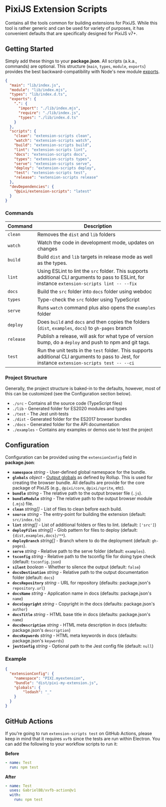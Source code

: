 # PixiJS Extension Scripts

Contains all the tools common for building extensions for PixiJS. While this tool is rather generic and can be used for variety of purposes, it has convenient defaults that are specifically designed for PixiJS v7+.

## Getting Started

Simply add these things to your **package.json**. All scripts (a.k.a., commands) are optional. This structure (`main`, `types`, `module`, `exports`) provides the best backward-compatibility with Node's new module [exports](https://nodejs.org/api/packages.html#exports).

```json
{
  "main": "lib/index.js",
  "module": "lib/index.mjs",
  "types": "lib/index.d.ts",
  "exports": {
    ".": {
      "import": "./lib/index.mjs",
      "require": "./lib/index.js",
      "types": "./lib/index.d.ts"
    }
  },
  "scripts": {
    "clean": "extension-scripts clean",
    "watch": "extension-scripts watch",
    "build": "extension-scripts build",
    "lint": "extension-scripts lint",
    "docs": "extension-scripts docs",
    "types": "extension-scripts types",
    "serve": "extension-scripts serve",
    "deploy": "extension-scripts deploy",
    "test": "extension-scripts test",
    "release": "extension-scripts release"
  },
  "devDependencies": {
    "@pixi/extension-scripts": "latest"
  }
}
```

### Commands

| Command | Description |
|---|---|
| `clean` | Removes the `dist` and `lib` folders |
| `watch` | Watch the code in development mode, updates on changes |
| `build` | Build `dist` and `lib` targets in release mode as well as the types. |
| `lint` | Using ESLint to lint the `src` folder. This supports additional CLI arguments to pass to ESLint, for instance `extension-scripts lint -- --fix` |
| `docs` | Build the `src` folder into `docs` folder using webdoc |
| `types` | Type-check the `src` folder using TypeScript |
| `serve` | Runs `watch` command plus also opens the `examples` folder |
| `deploy` | Does `build` and `docs` and then copies the folders (`dist`, `examples`, `docs`) to `gh-pages` branch |
| `release` | Publish a release, will ask for what type of version bump, do a `deploy` and push to npm and git tags. |
| `test` | Run the unit tests in the `test` folder. This supports additional CLI arguments to pass to Jest, for instance `extension-scripts test -- --ci` |

### Project Structure

Generally, the project structure is baked-in to the defaults, however, most of this can be customized (see the Configuration section below).

* `./src` - Contains all the source code (TypeScript files)
* `./lib` - Generated folder for ES2020 modules and types
* `./test` - The Jest unit-tests
* `./dist` - Generated folder for the ES2017 browser bundles
* `./docs` - Generated folder for the API documentation
* `./examples` - Contains any examples or demos use to test the project

## Configuration

Configuration can be provided using the `extensionConfig` field in **package.json**:

* **`namespace`** _string_ - User-defined global namespace for the bundle.
* **`globals`** _object_ - [Output globals](https://rollupjs.org/guide/en/#outputglobals) as defined by Rollup. This is used for creating the browser bundle. All defaults are provide for the core package of PixiJS (e.g., `@pixi/core`, `@pixi/sprite`, etc).
* **`bundle`** _string_ - The relative path to the output browser file (`.js`).
* **`bundleModule`** _string_ - The relative path to the output browser module (`.mjs`) file.
* **`clean`** _string[]_ - List of files to clean before each build.
* **`source`** _string_ - The entry-point for building the extension (default: `src/index.ts`)
* **`lint`** _string[]_ - List of additional folders or files to lint. (default: `['src']`)
* **`deployFiles`** _string[]_ - Glob pattern for files to deploy (default: `{dist,examples,docs}/**`).
* **`deployBranch`** _string[]_ - Branch where to do the deployment (default: `gh-pages`).
* **`serve`** _string_ - Relative path to the serve folder (default: `examples`).
* **`tsconfig`** _string_ - Relative path to the tsconfig file for doing type check (default: `tsconfig.json`)
* **`silent`** _boolean_ - Whether to silence the output (default: `false`)
* **`docsDestination`** _string_ - Relative path to the output documentation folder (default: `docs`)
* **`docsRepository`** _string_ - URL for repository (defaults: package.json's `repository.url`)
* **`docsName`** _string_ - Application name in docs  (defaults: package.json's `name`)
* **`docsCopyright`** _string_ - Copyright in the docs (defaults: package.json's `author`)
* **`docsTitle`** _string_ - HTML base title in docs (defaults: package.json's `name`)
* **`docsDescription`** _string_ - HTML meta description in docs (defaults: package.json's `description`)
* **`docsKeywords`** _string_ - HTML meta keywords in docs (defaults: package.json's `keywords`)
* **`jestConfig`** _string_ - Optional path to the Jest config file (default: `null`)

### Example

```json
{
  "extensionConfig": {
    "namespace": "PIXI.myextension",
    "bundle": "dist/pixi-my-extension.js",
    "globals": {
        "lodash": "_"
    }
  }
}
```

## GitHub Actions

If you're going to run `extension-scripts test` on GitHub Actions, please keep in mind that it requires `xvfb` since the tests are run within Electron. You can add the following to your workflow scripts to run it:

**Before**

```yml
- name: Test
  run: npm test
```

**After**

```yml
- name: Test
  uses: GabrielBB/xvfb-action@v1
  with:
    run: npm test
```